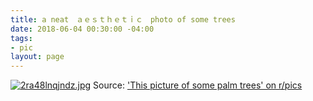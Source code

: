 ```yaml
---
title: a neat　ａｅｓｔｈｅｔｉｃ　photo of some trees
date: 2018-06-04 00:30:00 -04:00
tags:
- pic
layout: page
---
```


[![2ra48lnqjndz.jpg](https://i.redd.it/2ra48lnqjndz.jpg)](https://i.redd.it/2ra48lnqjndz.jpg)
Source:  ['This picture of some palm trees' on r/pics](https://www.reddit.com/r/pics/comments/8o9b4z/this_picture_of_some_palm_trees/)    